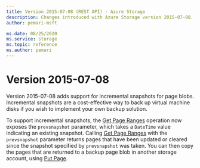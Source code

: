 ```yaml
---
title: Version 2015-07-08 (REST API) - Azure Storage
description: Changes introduced with Azure Storage version 2015-07-08.
author: pemari-msft

ms.date: 08/25/2020
ms.service: storage
ms.topic: reference
ms.author: pemari
---
```


# Version 2015-07-08

Version 2015-07-08 adds support for incremental snapshots for page blobs. Incremental snapshots are a cost-effective way to back up virtual machine disks if you wish to implement your own backup solution.  
  
 To support incremental snapshots, the [Get Page Ranges](Get-Page-Ranges.md) operation now exposes the `prevsnapshot` parameter, which takes a `DateTime` value indicating an existing snapshot.  Calling [Get Page Ranges](Get-Page-Ranges.md) with the `prevsnapshot` parameter returns pages that have been updated or cleared since the snapshot specified by `prevsnapshot` was taken. You can then copy the pages that are returned to a backup page blob in another storage account, using [Put Page](Put-Page.md).
